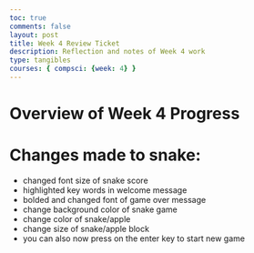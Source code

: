 ```yaml
---
toc: true
comments: false
layout: post
title: Week 4 Review Ticket
description: Reflection and notes of Week 4 work
type: tangibles
courses: { compsci: {week: 4} }
---
```

# **Overview of Week 4 Progress**

# Changes made to snake:
- changed font size of snake score
- highlighted key words in welcome message
- bolded and changed font of game over message
- change background color of snake game 
- change color of snake/apple
- change size of snake/apple block
- you can also now press on the enter key to start new game